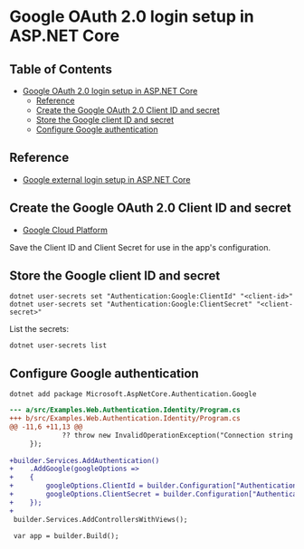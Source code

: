 # Google OAuth 2.0 login setup in ASP.NET Core

## Table of Contents <!-- omit in toc -->

- [Google OAuth 2.0 login setup in ASP.NET Core](#google-oauth-20-login-setup-in-aspnet-core)
  - [Reference](#reference)
  - [Create the Google OAuth 2.0 Client ID and secret](#create-the-google-oauth-20-client-id-and-secret)
  - [Store the Google client ID and secret](#store-the-google-client-id-and-secret)
  - [Configure Google authentication](#configure-google-authentication)


## Reference

- [Google external login setup in ASP.NET Core](https://learn.microsoft.com/ja-jp/aspnet/core/security/authentication/social/google-logins?view=aspnetcore-8.0)


## Create the Google OAuth 2.0 Client ID and secret

- [Google Cloud Platform](https://console.cloud.google.com/)

Save the Client ID and Client Secret for use in the app's configuration.

## Store the Google client ID and secret

```shell
dotnet user-secrets set "Authentication:Google:ClientId" "<client-id>"
dotnet user-secrets set "Authentication:Google:ClientSecret" "<client-secret>"
```

List the secrets:

```shell
dotnet user-secrets list
```

## Configure Google authentication

```shell
dotnet add package Microsoft.AspNetCore.Authentication.Google
```

```diff
--- a/src/Examples.Web.Authentication.Identity/Program.cs
+++ b/src/Examples.Web.Authentication.Identity/Program.cs
@@ -11,6 +11,13 @@
             ?? throw new InvalidOperationException("Connection string 'IdentityDataContextConnection' not found.");
     });
 
+builder.Services.AddAuthentication()
+    .AddGoogle(googleOptions =>
+    {
+        googleOptions.ClientId = builder.Configuration["Authentication:Google:ClientId"]!;
+        googleOptions.ClientSecret = builder.Configuration["Authentication:Google:ClientSecret"]!;
+    });
+
 builder.Services.AddControllersWithViews();
 
 var app = builder.Build();
```
